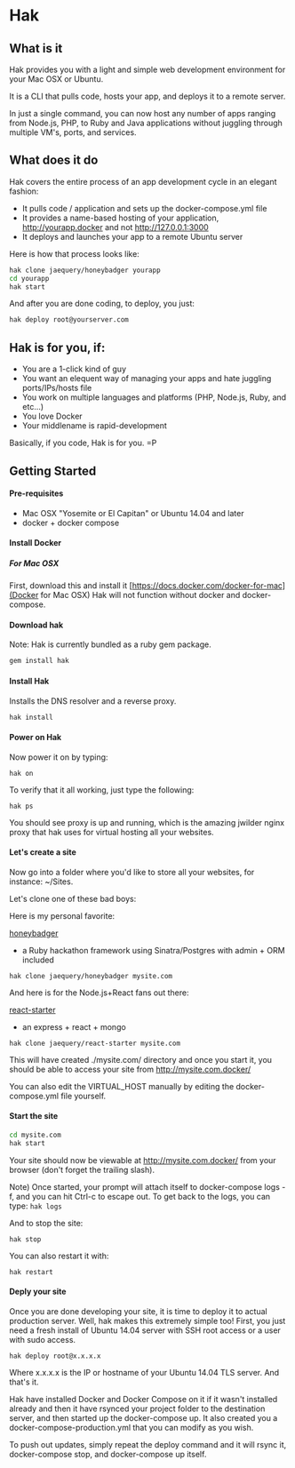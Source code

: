 # Hak

## What is it

Hak provides you with a light and simple web development environment for your Mac OSX or Ubuntu. 

It is a CLI that pulls code, hosts your app, and deploys it to a remote server.

In just a single command, you can now host any number of apps ranging from Node.js, PHP, to Ruby and Java applications without juggling through multiple VM's, ports, and services.

## What does it do

Hak covers the entire process of an app development cycle in an elegant fashion:

- It pulls code / application and sets up the docker-compose.yml file
- It provides a name-based hosting of your application, http://yourapp.docker and not http://127.0.0.1:3000
- It deploys and launches your app to a remote Ubuntu server

Here is how that process looks like:

```sh
hak clone jaequery/honeybadger yourapp
cd yourapp
hak start
```

And after you are done coding, to deploy, you just:

```sh
hak deploy root@yourserver.com
```

## Hak is for you, if:
- You are a 1-click kind of guy
- You want an elequent way of managing your apps and hate juggling ports/IPs/hosts file
- You work on multiple languages and platforms (PHP, Node.js, Ruby, and etc...)
- You love Docker 
- Your middlename is rapid-development

Basically, if you code, Hak is for you. =P

## Getting Started

#### Pre-requisites

* Mac OSX "Yosemite or El Capitan" or Ubuntu 14.04 and later
* docker + docker compose

#### Install Docker

##### For Mac OSX
First, download this and install it [https://docs.docker.com/docker-for-mac](Docker for Mac OSX)
Hak will not function without docker and docker-compose.

#### Download hak

Note: Hak is currently bundled as a ruby gem package.

```sh
gem install hak
```

#### Install Hak

Installs the DNS resolver and a reverse proxy.

```sh
hak install
```

#### Power on Hak

Now power it on by typing:

```
hak on
```

To verify that it all working, just type the following:

```
hak ps
```

You should see proxy is up and running, which is the amazing jwilder nginx proxy that hak uses for virtual hosting all your websites.

#### Let's create a site

Now go into a folder where you'd like to store all your websites, for instance: ~/Sites.

Let's clone one of these bad boys:

Here is my personal favorite:

[honeybadger](https://github.com/jaequery/honeybadger)
- a Ruby hackathon framework using Sinatra/Postgres with admin + ORM included
```
hak clone jaequery/honeybadger mysite.com
```

And here is for the Node.js+React fans out there:

[react-starter](https://github.com/jaequery/react-starter)
- an express + react + mongo
```
hak clone jaequery/react-starter mysite.com
```

This will have created ./mysite.com/ directory and once you start it, you should be able to access your site from http://mysite.com.docker/

You can also edit the VIRTUAL_HOST manually by editing the docker-compose.yml file yourself.

#### Start the site

```sh
cd mysite.com
hak start
```

Your site should now be viewable at http://mysite.com.docker/ from your browser (don't forget the trailing slash).

Note) Once started, your prompt will attach itself to docker-compose logs -f, and you can hit Ctrl-c to escape out. 
To get back to the logs, you can type: ```hak logs```

And to stop the site:

```
hak stop
```

You can also restart it with:

```
hak restart
```

#### Deply your site

Once you are done developing your site, it is time to deploy it to actual production server.
Well, hak makes this extremely simple too!
First, you just need a fresh install of Ubuntu 14.04 server with SSH root access or a user with sudo access. 

```
hak deploy root@x.x.x.x
```

Where x.x.x.x is the IP or hostname of your Ubuntu 14.04 TLS server.
And that's it. 

Hak have installed Docker and Docker Compose on it if it wasn't installed already and then it have rsynced your project folder to the destination server, and then started up the docker-compose up. It also created you a docker-compose-production.yml that you can modify as you wish. 

To push out updates, simply repeat the deploy command and it will rsync it, docker-compose stop, and docker-compose up itself.

